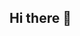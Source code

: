 ## Hi there 👋

<!--
**nitin-jadhavcloud/nitin-jadhavcloud** is a ✨ _special_ ✨ repository because its `README.md` (this file) appears on your GitHub profile.

AWS | Terraform | DevOps Projects Portfolio
🔒 1. Secure AWS Infrastructure with Bastion Host, Web Server, and RDS
Tech: Terraform, VPC, EC2, RDS, Subnets, Security Groups
📂 
[GitHub Repo](https://github.com/nitin-jadhavcloud/AWS_AutoScaling_project.git)


⚙️ 2. AWS Auto Scaling Project (Console-based)
Tech: EC2, Auto Scaling Group, Launch Template, ALB, CloudWatch
📂 GitHub Repo

🌐 3. Terraform AWS Infra – VPC, EC2, RDS, S3
Tech: Terraform, Modules, Variables, EC2, S3, MySQL
📂 GitHub Repo



